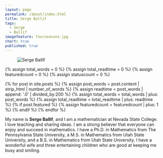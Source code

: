 ```yaml
---
layout: page
permalink: /about/index.html
title: Serge Ballif
tags: 
  - Serge
  - Ballif
imagefeature: fourseasons.jpg
chart: true
published: true
---
```

<figure>
  <img src="{{ site.url }}/images/SergeBallif.jpg" alt="Serge Ballif">
</figure>

{% assign total_words = 0 %}
{% assign total_readtime = 0 %}
{% assign featuredcount = 0 %}
{% assign statuscount = 0 %}

{% for post in site.posts %}
    {% assign post_words = post.content | strip_html | number_of_words %}
    {% assign readtime = post_words | append: '.0' | divided_by:200 %}
    {% assign total_words = total_words | plus: post_words %}
    {% assign total_readtime = total_readtime | plus: readtime %}
    {% if post.featured %}
    {% assign featuredcount = featuredcount | plus: 1 %}
    {% endif %}
{% endfor %}

My name is **Serge Ballif**, and I am a mathematician at Nevada State College. I love teaching and sharing ideas. I am a strong believer that everyone can enjoy and succeed in mathematics. I have a Ph.D. in Mathematics from The Pennsylvania State University, a M.S. in Mathematics from Utah State University, and a B.S. in Mathematics from Utah State University. I have a wonderful wife and three entertaining children who are good at keeping me busy and smiling. 


